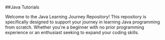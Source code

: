 ##Java Tutorials

Welcome to the Java Learning Journey Repository! This repository is specifically designed to support your journey in learning Java programming from scratch. Whether you're a beginner with no prior programming experience or an enthusiast seeking to expand your coding skills.

 

